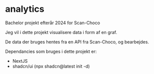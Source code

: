 # analytics

Bachelor projekt efterår 2024 for Scan-Choco

Jeg vil i dette projekt visualisere data i form af en graf.

De data der bruges hentes fra en API fra Scan-Choco, og bearbejdes.

Dependancies som bruges i dette projekt er:

-  NextJS
-  shadcn/ui (npx shadcn@latest init -d)
